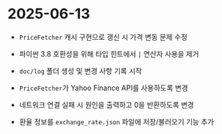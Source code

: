 # 2025-06-13
- `PriceFetcher` 캐시 구현으로 갱신 시 가격 변동 문제 수정
- 파이썬 3.8 호환성을 위해 타입 힌트에서 `|` 연산자 사용을 제거
- `doc/log` 폴더 생성 및 변경 사항 기록 시작

- `PriceFetcher`가 Yahoo Finance API를 사용하도록 변경
- 네트워크 연결 실패 시 원인을 출력하고 0을 반환하도록 변경
- 환율 정보를 `exchange_rate.json` 파일에 저장/불러오기 기능 추가
